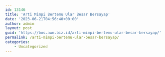 ```yaml
---
id: 13146
title: 'Arti Mimpi Bertemu Ular Besar Bersayap'
date: '2023-06-21T04:56:40+00:00'
author: admin
layout: post
guid: 'https://bos.awn.biz.id/arti-mimpi-bertemu-ular-besar-bersayap/'
permalink: /arti-mimpi-bertemu-ular-besar-bersayap/
categories:
    - Uncategorized
---
```


